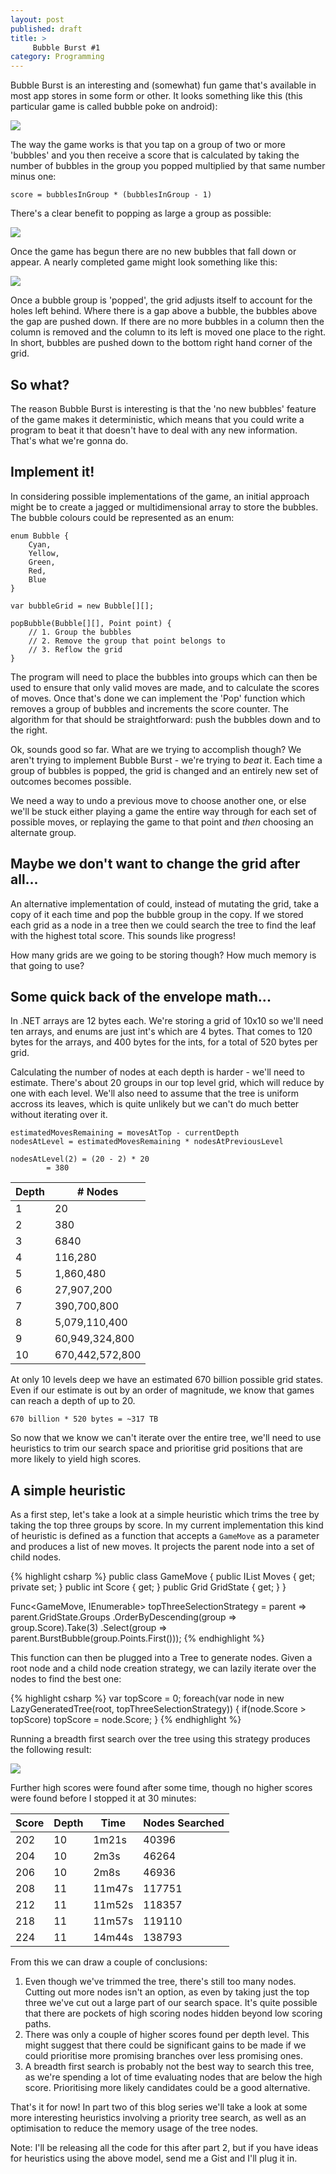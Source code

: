 ```yaml
---
layout: post
published: draft
title: >
     Bubble Burst #1
category: Programming
---
```


Bubble Burst is an interesting and (somewhat) fun game that's available in most app stores in some form or other.  It looks something like this (this particular game is called bubble poke on android):

![](http://i.imgur.com/XeiYoio.jpg)

The way the game works is that you tap on a group of two or more 'bubbles' and you then receive a score that is calculated by taking the number of bubbles in the group you popped multiplied by that same number minus one:

	score = bubblesInGroup * (bubblesInGroup - 1)
	
There's a clear benefit to popping as large a group as possible:	

![](http://i.imgur.com/8O4Tdce.png)


Once the game has begun there are no new bubbles that fall down or appear. A nearly completed game might look something like this:

![](http://i.imgur.com/4ceXZ5e.jpg)

Once a bubble group is 'popped', the grid adjusts itself to account for the holes left behind. Where there is a gap above a bubble, the bubbles above the gap are pushed down. If there are no more bubbles in a column then the column is removed and the column to its left is moved one place to the right. In short, bubbles are pushed down to the bottom right hand corner of the grid.

## So what?

The reason Bubble Burst is interesting is that the 'no new bubbles' feature of the game makes it deterministic, which means that you could write a program to beat it that doesn't have to deal with any new information. That's what we're gonna do.

## Implement it!

In considering possible implementations of the game, an initial approach might be to create a jagged or multidimensional array to store the bubbles. The bubble colours could be represented as an enum:

	enum Bubble {
		Cyan,
		Yellow,
		Green,
		Red,
		Blue
	}

	var bubbleGrid = new Bubble[][];

	popBubble(Bubble[][], Point point) {
		// 1. Group the bubbles
		// 2. Remove the group that point belongs to
		// 3. Reflow the grid
	}

The program will need to place the bubbles into groups which can then be used to ensure that only valid moves are made, and to calculate the scores of moves. Once that's done we can implement the 'Pop' function which removes a group of bubbles and increments the score counter. The algorithm for that should be straightforward: push the bubbles down and to the right.

Ok, sounds good so far. What are we trying to accomplish though? We aren't trying to implement Bubble Burst - we're trying to *beat* it. Each time a group of bubbles is popped, the grid is changed and an entirely new set of outcomes becomes possible. 

We need a way to undo a previous move to choose another one, or else we'll be stuck either playing a game the entire way through for each set of possible moves, or replaying the game to that point and *then* choosing an alternate group.

## Maybe we don't want to change the grid after all...

An alternative implementation of could, instead of mutating the grid, take a copy of it each time and pop the bubble group in the copy. If we stored each grid as a node in a tree then we could search the tree to find the leaf with the highest total score. This sounds like progress!

How many grids are we going to be storing though? How much memory is that going to use?

## Some quick back of the envelope math...

In .NET arrays are 12 bytes each. We're storing a grid of 10x10 so we'll need ten arrays, and enums are just int's which are 4 bytes. That comes to 120 bytes for the arrays, and 400 bytes for the ints, for a total of 520 bytes per grid. 

Calculating the number of nodes at each depth is harder - we'll need to estimate. There's about 20 groups in our top level grid, which will reduce by one with each level. We'll also need to assume that the tree is uniform accross its leaves, which is quite unlikely but we can't do much better without iterating over it.

	estimatedMovesRemaining = movesAtTop - currentDepth
	nodesAtLevel = estimatedMovesRemaining * nodesAtPreviousLevel

	nodesAtLevel(2) = (20 - 2) * 20
			= 380

|Depth|# Nodes|
|-------|-------
|1		|20		
|2		|380	
|3		|6840	
|4		|116,280
|5		|1,860,480
|6		|27,907,200
|7		|390,700,800
|8		|5,079,110,400
|9		|60,949,324,800
|10		|670,442,572,800

<p />


At only 10 levels deep we have an estimated 670 billion possible grid states. Even if our estimate is out by an order of magnitude, we know that games can reach a depth of up to 20.

	670 billion * 520 bytes = ~317 TB

So now that we know we can't iterate over the entire tree, we'll need to use heuristics to trim our search space and prioritise grid positions that are more likely to yield high scores. 


## A simple heuristic

As a first step, let's take a look at a simple heuristic which trims the tree by taking the top three groups by score. In my current implementation this kind of heuristic is defined as a function that accepts a `GameMove` as a parameter and produces a list of new moves. It projects the parent node into a set of child nodes. 

{% highlight csharp %}
public class GameMove { 
    public IList<PointAndColour> Moves { get; private set; }
    public int Score { get; }
    public Grid GridState { get; }
}

Func<GameMove, IEnumerable<GameMove>> topThreeSelectionStrategy =
        parent => parent.GridState.Groups
            .OrderByDescending(group => group.Score).Take(3)
            .Select(group => parent.BurstBubble(group.Points.First()));
{% endhighlight %}

This function can then be plugged into a Tree to generate nodes. Given a root node and a child node creation strategy, we can lazily iterate over the nodes to find the best one:

{% highlight csharp %}
var topScore = 0;
foreach(var node in new LazyGeneratedTree<GameMove>(root, topThreeSelectionStrategy)) {
    if(node.Score > topScore) topScore = node.Score;
}
{% endhighlight %}

Running a breadth first search over the tree using this strategy produces the following result:

![](http://i.imgur.com/zwduoTY.png)

Further high scores were found after some time, though no higher scores were found before I stopped it at 30 minutes:

<table>
<thead>
<tr>
	<th>Score</th>
	<th>Depth</th>
	<th>Time</th>
	<th>Nodes Searched</th>
</tr>
</thead>
<tbody>
<tr>
	<td>202</td>
	<td>10</td>
	<td>1m21s</td>
	<td>40396</td>
</tr>
<tr>
	<td>204</td>
	<td>10</td>
	<td>2m3s</td>
	<td>46264</td>
</tr>
<tr>
	<td>206</td>
	<td>10</td>
	<td>2m8s</td>
	<td>46936</td>
</tr>
<tr>
	<td>208</td>
	<td>11</td>
	<td>11m47s</td>
	<td>117751</td>
</tr>
<tr>
	<td>212</td>
	<td>11</td>
	<td>11m52s</td>
	<td>118357</td>
</tr>
<tr>
	<td>218</td>
	<td>11</td>
	<td>11m57s</td>
	<td>119110</td>
</tr>
<tr>
	<td>224</td>
	<td>11</td>
	<td>14m44s</td>
	<td>138793</td>
</tr>
</tbody>
</table>
<p />

From this we can draw a couple of conclusions:

 1. Even though we've trimmed the tree, there's still too many nodes. Cutting out more nodes isn't an option, as even by taking just the top three we've cut out a large part of our search space. It's quite possible that there are pockets of high scoring nodes hidden beyond low scoring paths.
 2. There was only a couple of higher scores found per depth level. This might suggest that there could be significant gains to be made if we could prioritise more promising branches over less promising ones.
 3. A breadth first search is probably not the best way to search this tree, as we're spending a lot of time evaluating nodes that are below the high score. Prioritising more likely candidates could be a good alternative.

That's it for now! In part two of this blog series we'll take a look at some more interesting heuristics involving a priority tree search, as well as an optimisation to reduce the memory usage of the tree nodes.

Note: I'll be releasing all the code for this after part 2, but if you have ideas for heuristics using the above model, send me a Gist and I'll plug it in.